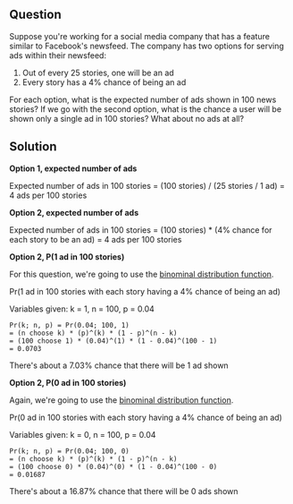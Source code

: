 ## Question
Suppose you're working for a social media company that has a feature similar to Facebook's newsfeed. The company has two options for serving ads within their newsfeed:

1. Out of every 25 stories, one will be an ad
2. Every story has a 4% chance of being an ad

For each option, what is the expected number of ads shown in 100 news stories? If we go with the second option, what is the chance a user will be shown only a single ad in 100 stories? What about no ads at all?

## Solution

**Option 1, expected number of ads**

Expected number of ads in 100 stories = (100 stories) / (25 stories / 1 ad) = 4 ads per 100 stories

**Option 2, expected number of ads**

Expected number of ads in 100 stories = (100 stories) * (4% chance for each story to be an ad) = 4 ads per 100 stories

**Option 2, P(1 ad in 100 stories)**

For this question, we're going to use the [binominal distribution function](https://en.wikipedia.org/wiki/Binomial_distribution).

Pr(1 ad in 100 stories with each story having a 4% chance of being an ad)

Variables given: k = 1, n = 100, p = 0.04

```
Pr(k; n, p) = Pr(0.04; 100, 1)
= (n choose k) * (p)^(k) * (1 - p)^(n - k)
= (100 choose 1) * (0.04)^(1) * (1 - 0.04)^(100 - 1)
= 0.0703
```

There's about a 7.03% chance that there will be 1 ad shown

**Option 2, P(0 ad in 100 stories)**

Again, we're going to use the [binominal distribution function](https://en.wikipedia.org/wiki/Binomial_distribution).

Pr(0 ad in 100 stories with each story having a 4% chance of being an ad)

Variables given: k = 0, n = 100, p = 0.04

```
Pr(k; n, p) = Pr(0.04; 100, 0)
= (n choose k) * (p)^(k) * (1 - p)^(n - k)
= (100 choose 0) * (0.04)^(0) * (1 - 0.04)^(100 - 0)
= 0.01687
```

There's about a 16.87% chance that there will be 0 ads shown
